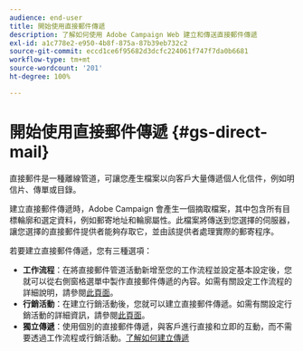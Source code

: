 ```yaml
---
audience: end-user
title: 開始使用直接郵件傳遞
description: 了解如何使用 Adobe Campaign Web 建立和傳送直接郵件傳遞
exl-id: a1c778e2-e950-4b8f-875a-87b39eb732c2
source-git-commit: eccd1ce6f95682d3dcfc224061f747f7da0b6681
workflow-type: tm+mt
source-wordcount: '201'
ht-degree: 100%

---
```



# 開始使用直接郵件傳遞 {#gs-direct-mail}

直接郵件是一種離線管道，可讓您產生檔案以向客戶大量傳遞個人化信件，例如明信片、傳單或目錄。

建立直接郵件傳遞時，Adobe Campaign 會產生一個摘取檔案，其中包含所有目標輪廓和選定資料，例如郵寄地址和輪廓屬性。此檔案將傳送到您選擇的伺服器，讓您選擇的直接郵件提供者能夠存取它，並由該提供者處理實際的郵寄程序。

若要建立直接郵件傳遞，您有三種選項：

* **工作流程**：在將直接郵件管道活動新增至您的工作流程並設定基本設定後，您就可以從右側窗格選單中製作直接郵件傳遞的內容。如需有關設定工作流程的詳細說明，請參閱[此頁面](../workflows/gs-workflow-creation.md)。
* **行銷活動**：在建立行銷活動後，您就可以建立直接郵件傳遞。如需有關設定行銷活動的詳細資訊，請參閱[此頁面](../campaigns/gs-campaigns.md)。
* **獨立傳遞**：使用個別的直接郵件傳遞，與客戶進行直接和立即的互動，而不需要透過工作流程或行銷活動。[了解如何建立傳遞](../msg/gs-deliveries.md)

<!--
<table style="table-layout:fixed"><tr style="border: 0;">
<td>
<a href="create-push.md">
<img alt="Create a push delivery" src="assets/do-not-localize/push_create.jpeg">
</a>
<div><a href="create-push.md"><strong>Create a push delivery</strong>
</div>
<p>
</td>
<td>
<a href="content-push.md">
<img alt="Design a push delivery" src="assets/do-not-localize/push_design.jpeg">
</a>
<div>
<a href="content-push.md"><strong>Design a push delivery<strong></strong></a>
</div>
<p></td>
<td>
<a href="send-push.md">
<img alt="Send a push delivery" src="assets/do-not-localize/push_send.jpeg">
</a>
<div>
<a href="send-push.md"><strong>Send a push delivery</strong></a>
</div>
<p>
</td>
<td>
<a href="send-push.md">
<img alt="Push delivery report" src="assets/do-not-localize/push_report.jpeg">
</a>
<div>
<a href="send-push.md"><strong>Push delivery report</strong></a>
</div>
<p>
</td>
</tr></table>
-->
